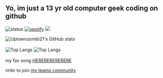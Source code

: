 Yo, im just a 13 yr old computer geek coding on github
---------------------------------------------------------------------------------------------------------------------------------------------------------------------------------------------------------------------------------------------------------------------------------
![status](https://api.statusbadges.me/badge/status/1162211036380811296?simple=true)   [![spotify](https://api.statusbadges.me/badge/spotify/1162211036380811296)](https://api.statusbadges.me/openspotify/1162211036380811296)   ![](https://komarev.com/ghpvc/?username=uptownzombi21&color=blueviolet)


![Uptownzombi21's GitHub stats](https://github-readme-stats.vercel.app/api?username=uptownzombi21&show_icons=true&theme=ambient_gradient&border_radius=16&hide_border=false&text_color=000000&icon_color=000000&title_color=000000)
<br>
<br>
![Top Langs](https://github-readme-stats.vercel.app/api/top-langs/?username=uptownzombi21&langs_count=8&theme=ambient_gradient&border_radius=16&hide_border=false&text_color=000000&icon_color=000000&title_color=000000)
![Top Langs](https://github-readme-stats.vercel.app/api/top-langs/?username=uptownzombi21&layout=compact&theme=ambient_gradient&border_radius=16&hide_border=false&text_color=000000&icon_color=000000&title_color=000000)
<br>
<br>
my fav song [HERERERERERERE](https://open.spotify.com/track/0hTx4cANgZsRycatvuGYsV?si=69d4052397764bd7)

rmbr to join [my teams community](https://teams.live.com/l/community/FEAWBNV_TE5KZrsO8g)
